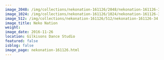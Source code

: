 ```yaml
---
image_2048: /img/collections/nekonation-161126/2048/nekonation-161126-34.jpg
image_1024: /img/collections/nekonation-161126/1024/nekonation-161126-34.jpg
image_512: /img/collections/nekonation-161126/512/nekonation-161126-34.jpg
image_title: Neko Nation
weight: 
image_date: 2016-11-26
location: Gilkisons Dance Studio
featured: false
isblog: false
image_page: nekonation-161126.html
---
```

